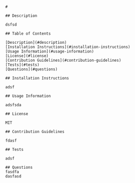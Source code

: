 
    # 

    ## Description
    
    dsfsd
    
    ## Table of Contents
    
    [Description](#description)
    [Installation Instructions](#installation-instructions)
    [Usage Information](#usage-information)
    [License](#license)
    [Contribution Guidelines](#contribution-guidelines)
    [Tests](#tests)
    [Questions](#questions)
    
    ## Installation Instructions

    adsf
    
    ## Usage Information

    adsfsda
    
    ## License

    MIT
    
    ## Contribution Guidelines

    fdasf
    
    ## Tests

    adsf
    
    ## Questions
    fasdfa
    dasfasd
        